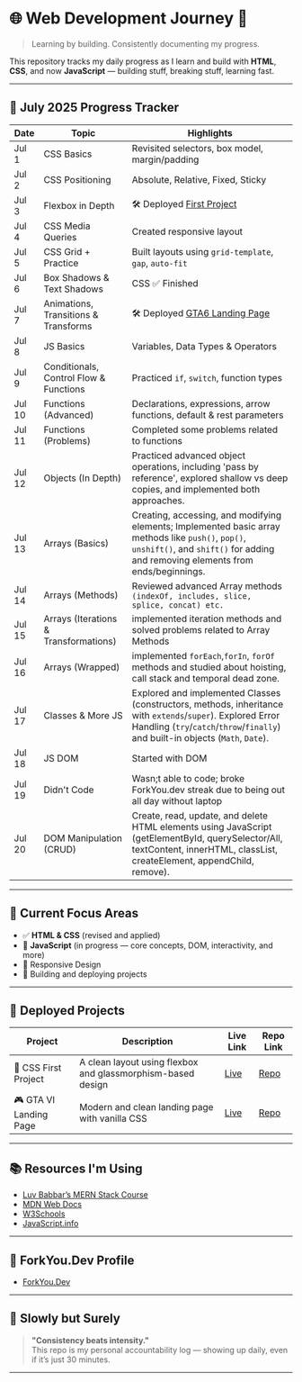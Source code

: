 # 🌐 Web Development Journey 🚀  
> Learning by building. Consistently documenting my progress.

This repository tracks my daily progress as I learn and build with **HTML**, **CSS**, and now **JavaScript** — building stuff, breaking stuff, learning fast.

---

## 📆 July 2025 Progress Tracker

| Date | Topic | Highlights |
|------|-------|------------|
| Jul 1 | CSS Basics | Revisited selectors, box model, margin/padding |
| Jul 2 | CSS Positioning | Absolute, Relative, Fixed, Sticky |
| Jul 3 | Flexbox in Depth | 🛠️ Deployed [First Project](https://pratham23003.github.io/css-first-project/) |
| Jul 4 | CSS Media Queries | Created responsive layout |
| Jul 5 | CSS Grid + Practice | Built layouts using `grid-template`, `gap`, `auto-fit` |
| Jul 6 | Box Shadows & Text Shadows | CSS ✅ Finished |
| Jul 7 | Animations, Transitions & Transforms | 🛠️ Deployed [GTA6 Landing Page](https://pratham23003.github.io/gta6-landing-page-cssProject2/) |
| Jul 8 | JS Basics | Variables, Data Types & Operators |
| Jul 9 | Conditionals, Control Flow & Functions | Practiced `if`, `switch`, function types |
| Jul 10 | Functions (Advanced) | Declarations, expressions, arrow functions, default & rest parameters |
| Jul 11 | Functions (Problems) | Completed some problems related to functions |
| Jul 12 | Objects (In Depth) | Practiced advanced object operations, including 'pass by reference', explored shallow vs deep copies, and implemented both approaches.
| Jul 13 | Arrays (Basics) | Creating, accessing, and modifying elements; Implemented basic array methods like `push()`, `pop()`, `unshift()`, and `shift()` for adding and removing elements from ends/beginnings.
| Jul 14 | Arrays (Methods) | Reviewed advanced Array methods `(indexOf, includes, slice, splice, concat) etc.`
| Jul 15 | Arrays (Iterations & Transformations) | implemented iteration methods and solved problems related to Array Methods |
| Jul 16 | Arrays (Wrapped) | implemented `forEach`,`forIn`, `forOf` methods and studied about hoisting, call stack and temporal dead zone.
| Jul 17 | Classes & More JS | Explored and implemented Classes (constructors, methods, inheritance with `extends`/`super`). Explored Error Handling (`try`/`catch`/`throw`/`finally`) and built-in objects (`Math`, `Date`). |
| Jul 18 | JS DOM | Started with DOM |
| Jul 19 | Didn't Code | Wasn;t able to code; broke ForkYou.dev streak due to being out all day without laptop |
| Jul 20 | DOM Manipulation (CRUD) | Create, read, update, and delete HTML elements using JavaScript (getElementById, querySelector/All, textContent, innerHTML, classList, createElement, appendChild, remove). |
---

## 🧠 Current Focus Areas

- ✅ **HTML & CSS** (revised and applied)  
- 🚀 **JavaScript** (in progress — core concepts, DOM, interactivity, and more)  
- 📱 Responsive Design  
- 🎯 Building and deploying projects

---

## 💼 Deployed Projects

| Project | Description | Live Link | Repo Link |
|--------|-------------|-----------|-----------|
| 🎨 CSS First Project | A clean layout using flexbox and glassmorphism-based design | [Live](https://pratham23003.github.io/css-first-project/) | [Repo](https://github.com/Pratham23003/css-first-project) |
| 🎮 GTA VI Landing Page | Modern and clean landing page with vanilla CSS | [Live](https://pratham23003.github.io/gta6-landing-page-cssProject2/) | [Repo](https://github.com/Pratham23003/gta6-landing-page-cssProject2) |

---

## 📚 Resources I'm Using

- [Luv Babbar’s MERN Stack Course](https://youtube.com/playlist?list=PLDzeHZWIZsTo0wSBcg4-NMIbC0L8evLrD)  
- [MDN Web Docs](https://developer.mozilla.org/)  
- [W3Schools](https://www.w3schools.com/)  
- [JavaScript.info](https://javascript.info/)

---

## 🚀 ForkYou.Dev Profile

- [ForkYou.Dev](https://forkyou.dev/user/Pratham23003)

---

## 🧭 Slowly but Surely

> **"Consistency beats intensity."**  
> This repo is my personal accountability log — showing up daily, even if it’s just 30 minutes.

---
